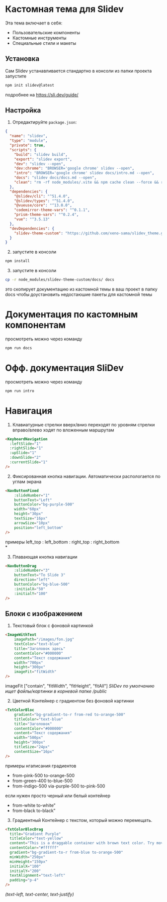 # Кастомная тема для Slidev

Эта тема включает в себя:
- Пользовательские компоненты
- Кастомные инструменты
- Специальные стили и макеты

## Установка

Сам Slidev yстанавливается стандартно
в консоли из папки проекта запустите
```bash
npm init slidev@latest
```
подробнее на https://sli.dev/guide/

## Настройка

1) Отредактируйте `package.json`:
```json
{
  "name": "slidev",
  "type": "module",
  "private": true,
  "scripts": {
    "build": "slidev build",
    "export": "slidev export",
    "dev": "slidev --open",
    "dev:chrome": "BROWSER='google chrome' slidev --open",
    "intro": "BROWSER='google chrome' slidev docs/intro.md --open", 
    "docs": "slidev docs/docs.md --open",
    "clean": "rm -rf node_modules/.vite && npm cache clean --force && rm -rf node_modules && rm -rf package-lock.json"
  },
  "dependencies": {
    "@slidev/cli": "^51.4.0",
    "@slidev/types": "^51.4.0",
    "@vueuse/core": "^13.0.0",
    "codemirror-theme-vars": "^0.1.1",
    "prism-theme-vars": "^0.2.4",
    "vue": "^3.5.13"
  },
  "devDependencies": {
    "slidev-theme-custom": "https://github.com/xeno-sama/slidev_theme.git"
  }
}
```

2) запустите в консоли
```bash
npm install 
```

3) запустите в консоли
```bash
cp -r node_modules/slidev-theme-custom/docs/ docs
```
это скопирует документацию из кастомной темы в ваш проект в папку docs
чтобы доустановить недостаюшие пакеты для кастомной темы 

# Документация по кастомным компонентам
просмотреть можно через команду
```bash
npm run docs
```

# Офф. документация SliDev
просмотреть можно через команду
```bash
npm run intro
```

# Навигация

1. Клавиатурные стрелки вверх/вниз переходят по уровням
стрелки вправо/влево ходят по вложенным маршрутам
```html
<KeyboardNavigation 
  :leftSlide="1"
  :rightSlide="1"
  :upSlide="1"
  :downSlide="2"
  :currentSlide="1"
/>
```

2. Фиксированная кнопка навигации. Автоматически распологается по углам экрана
```html
<NavButtonFixed 
    :slideNumber="1"
    buttonText="Left"
    buttonColor="bg-purple-500"
    width="60px"
    height="30px"
    textSize="16px"
    arrowSize="10px"
    position="left_bottom"
/>
```
примеры 
left_top : left_bottom : right_top : right_bottom<br>*

3. Плавающая кнопка навигации
```html
<NavButtonDrag 
    :slideNumber="3"
    buttonText="To Slide 3"
    direction="left"
    buttonColor="bg-blue-500"
    :initialX="50"
    :initialY="100"
/>
```

## Блоки с изображением

1. Текстовый блок с фоновой картинкой
```html
<ImageWithText 
    imagePath="/images/fon.jpg"
    textColor="text-blue"
    title="Заголовок здесь"
    contentColor="#000000"
    content="Текст содержания"
    width="700px"
    height="300px"
    imageFit="fitWidth"
/>
```
imageFit ["contain", "fitWidth", "fitHeight", "fitAll"]
_SliDev по умолчанию ищет файлы/картинки в корневой папке /public_

2. Цветной Контейнер с градиентом без фоновой картинки
```html
<TxtColorBloc 
    gradient="bg-gradient-to-r from-red to-orange-500"
    titleColor="text-blue"
    title="Заголовок"
    contentColor="#000000"
    content="Текст содержания"
    width="500px"
    height="300px"
    titleSize="24px"
    contentSize="16px"
/>
```
примеры нгаписания градиентов
- from-pink-500 to-orange-500
- from-green-400 to-blue-500
- from-indigo-500 via-purple-500 to-pink-500

если нужен просто черный или белый контейнер
- from-white to-white"
- from-black to-black"

3. Градиентный Контейнер с текстом, который можно перемещать.
```html
<TxtColorBlocDrag 
  title="Gradient Purple"
  titleColor="text-yellow"
  content="This is a draggable container with brown text color. Try moving it around!"
  contentColor="#ffffff"
  gradient="bg-gradient-to-r from-blue to-orange-500"
  minWidth="250px"
  minHeight="150px"
  initialX="100" 
  initialY="200"
  textAlignment="text-left"
  padding="p-4"
/>
```
*(text-left, text-center, text-justify)*
